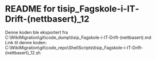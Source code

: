 # README for tisip_Fagskole-i-IT‐Drift-(nettbasert)_12
Denne koden ble eksportert fra C:\WikiMigration\git\code_dump\tisip_Fagskole-i-IT‐Drift-(nettbasert).md
Link til denne koden: C:\WikiMigration\git\code_repo\ShellScripts\tisip_Fagskole-i-IT‐Drift-(nettbasert)_12.sh
